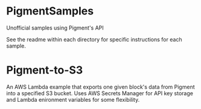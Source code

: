 # PigmentSamples
Unofficial samples using Pigment's API

See the readme within each directory for specific instructions for each sample.

# Pigment-to-S3
An AWS Lambda example that exports one given block's data from Pigment into a specified S3 bucket. Uses AWS Secrets Manager for API key storage and Lambda enironment variables for some flexibility.
